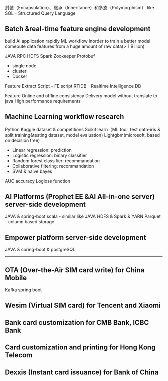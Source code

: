 封装（Encapsulation）、继承（Inheritance）和多态（Polymorphism）
like SQL - Structured Query Language

## Batch &real-time feature engine development
build AI application rapidly
ML workflow
inorder to train a better model
comepute data features from a huge amount of raw data(> 1 Billion)

JAVA
RPC
HDFS
Spark
Zookeeper
Protobuf

- single node
- cluster
- Docker

Feature Extract Script - FE script
RTIDB - Realtime Intelligence DB

Feature Online and offline consistency
Delivery model without translate to java
High performance requirements

## Machine Learning workflow research
Python
Kaggle dataset & competitions
Scikit learn（ML tool, test data-iris & split training&testing dataset, model evaluation)
Lightgbm(microsoft, based on decision tree)

- Linear regression: prediction
- Logistic regression: binary classifier
- Random forest classifier: recommandation
- Collaborative filtering: recommandation
- SVM & naive bayes

AUC
accuracy
Logloss function

## AI Platforms (Prophet EE &AI All-in-one server) server-side development
JAVA & spring-boot
scala - similar like JAVA
HDFS & Spark & YARN
Parquet - column based storage

## Empower platform server-side development
JAVA & spring-boot & postgreSQL

------
## OTA (Over-the-Air SIM card write) for China Mobile
Kafka
spring boot
## Wesim (Virtual SIM card) for Tencent and Xiaomi
## Bank card customization for CMB Bank, ICBC Bank
## Card customization and printing for Hong Kong Telecom
## Dexxis (Instant card issuance) for Bank of China
